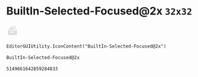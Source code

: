 # BuiltIn-Selected-Focused@2x `32x32`
<img src="/img/BuiltIn-Selected-Focused@2x.png" width=32 height=32>

``` CSharp
EditorGUIUtility.IconContent("BuiltIn-Selected-Focused@2x")
```
```
BuiltIn-Selected-Focused@2x
```
```
5149661642859284833
```
